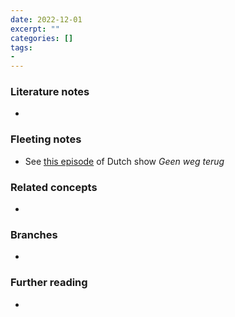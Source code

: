 ```yaml
---
date: 2022-12-01
excerpt: ""
categories: []
tags:
-
---
```


### Literature notes
- 

### Fleeting notes
- See [this episode](https://www.gemistvoornmt.nl/aflevering/15329-geen-weg-terug-portugal-26-jun-2007) of Dutch show _Geen weg terug_

### Related concepts
- 

### Branches
- 

### Further reading
- 